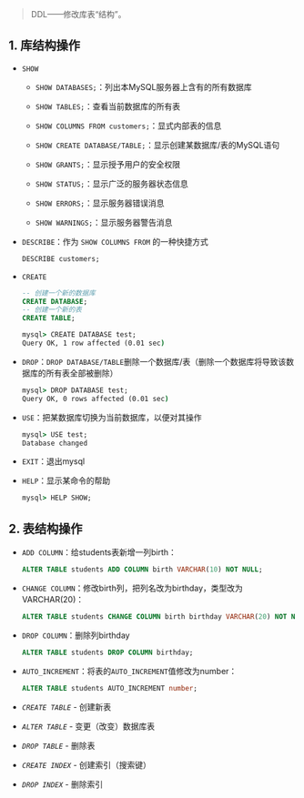 > DDL——修改库表“结构”。

## 1. 库结构操作

- `SHOW`

    - `SHOW DATABASES;`：列出本MySQL服务器上含有的所有数据库

    - `SHOW TABLES;`：查看当前数据库的所有表

    - `SHOW COLUMNS FROM customers;`：显式内部表的信息

    - `SHOW CREATE DATABASE/TABLE;`：显示创建某数据库/表的MySQL语句

    - `SHOW GRANTS;`：显示授予用户的安全权限

    - `SHOW STATUS;`：显示广泛的服务器状态信息

    - `SHOW ERRORS;`：显示服务器错误消息

    - `SHOW WARNINGS;`：显示服务器警告消息

- `DESCRIBE`：作为 `SHOW COLUMNS FROM` 的一种快捷方式

    ```sql
    DESCRIBE customers;
    ```

- `CREATE`

    ```sql
    -- 创建一个新的数据库
    CREATE DATABASE;
    -- 创建一个新的表
    CREATE TABLE;
    ```

    ```cmd
    mysql> CREATE DATABASE test;
    Query OK, 1 row affected (0.01 sec)
    ```

- `DROP`：`DROP DATABASE/TABLE`删除一个数据库/表（删除一个数据库将导致该数据库的所有表全部被删除）

    ```cmd
    mysql> DROP DATABASE test;
    Query OK, 0 rows affected (0.01 sec)
    ```

- `USE`：把某数据库切换为当前数据库，以便对其操作

    ```cmd
    mysql> USE test;
    Database changed
    ```

- `EXIT`：退出mysql

- `HELP`：显示某命令的帮助

    ```cmd
    mysql> HELP SHOW;
    ```

## 2. 表结构操作

- `ADD COLUMN`：给students表新增一列birth：

    ```sql
    ALTER TABLE students ADD COLUMN birth VARCHAR(10) NOT NULL;
    ```

- `CHANGE COLUMN`：修改birth列，把列名改为birthday，类型改为VARCHAR(20)：

    ````sql
    ALTER TABLE students CHANGE COLUMN birth birthday VARCHAR(20) NOT NULL;
    ````

- `DROP COLUMN`：删除列birthday

    ```sql
    ALTER TABLE students DROP COLUMN birthday;
    ```

- `AUTO_INCREMENT`：将表的`AUTO_INCREMENT`值修改为number：

    ```sql
    ALTER TABLE students AUTO_INCREMENT number;
    ```

- *`CREATE TABLE`* - 创建新表

- *`ALTER TABLE`* - 变更（改变）数据库表

- *`DROP TABLE`* - 删除表

- *`CREATE INDEX`* - 创建索引（搜索键）

- *`DROP INDEX`* - 删除索引
